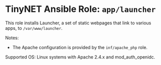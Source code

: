 # TinyNET Ansible Role: `app/launcher`

This role installs Launcher, a set of static webpages that link to various apps, to `/var/www/launcher`.

Notes:

- The Apache configuration is provided by the `inf/apache_php` role.

Supported OS: Linux systems with Apache 2.4.x and mod_auth_openidc.
